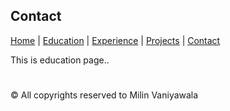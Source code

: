 ## Contact

[Home](index.markdown) | [Education](education.markdown) | [Experience](experience.markdown) | [Projects](project.markdown) | [Contact](contact.markdown)

This is education page..

#

:copyright: All copyrights reserved to Milin Vaniyawala

